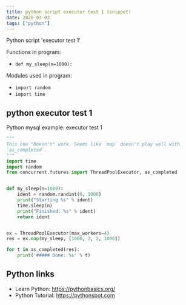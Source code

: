 ```yaml
---
title: python script executor test 1 (snippet)
date: 2020-03-03
tags: ["python"]
---
```

Python script 'executor test 1'

Functions in program: 
* `def my_sleep(n=1000):`

Modules used in program: 
* `import random`
* `import time`

## python executor test 1

Python mysql example: executor test 1

```python
"""
This one "Doesn't" work. Seems like `map` doesn't play well with
`as_completed`.
"""
import time
import random
from concurrent.futures import ThreadPoolExecutor, as_completed


def my_sleep(n=1000):
    ident = random.randint(0, 1000)
    print("Starting %s" % ident)
    time.sleep(n)
    print("Finished: %s" % ident)
    return ident


ex = ThreadPoolExecutor(max_workers=4)
res = ex.map(my_sleep, [1000, 3, 2, 1000])

for t in as_completed(res):
    print('##### Done: %s' % t)

```

## Python links

- Learn Python: https://pythonbasics.org/
- Python Tutorial: https://pythonspot.com
